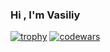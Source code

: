 ### Hi , I'm Vasiliy

[![trophy](https://github-profile-trophy.vercel.app/?VasyaOne=ryo-ma)](https://github.com/ryo-ma/github-profile-trophy)
[![codewars](https://www.codewars.com/users/VasyaOne/badges/small)](https://www.codewars.com/users/VasyaOne)
<!--
**VasyaOne/VasyaOne** is a ✨ _special_ ✨ repository because its `README.md` (this file) appears on your GitHub profile.

Here are some ideas to get you started:

- 🔭 I’m currently working on ...
- 🌱 I’m currently learning ...
- 👯 I’m looking to collaborate on ...
- 🤔 I’m looking for help with ...
- 💬 Ask me about ...
- 📫 How to reach me: ...
- 😄 Pronouns: ...
- ⚡ Fun fact: ...
-->
